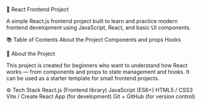 🚀 React Frontend Project

A simple React.js frontend project built to learn and practice modern frontend development using JavaScript, React, and basic UI components.

📚 Table of Contents
About the Project
Components and props
Hooks

🧠 About the Project

This project is created for beginners who want to understand how React works — from components and props to state management and hooks.
It can be used as a starter template for small frontend projects.

⚙️ Tech Stack
React.js (Frontend library)
JavaScript (ES6+)
HTML5 / CSS3
Vite / Create React App (for development)
Git + GitHub (for version control)
